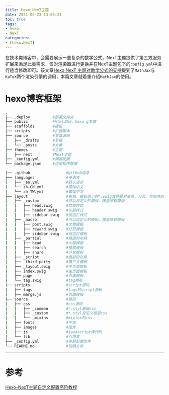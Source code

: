 ```yaml
---
title: Hexo_NexT主题
date: 2021-06-23 13:08:21
toc: true
tags: 
- hexo
- NexT
categories:
- [hexo,NexT]
---
```

在技术类博客中，会需要展示一些复杂的数学公式，NexT主题提供了第三方服务扩展来满足此类需求，仅对渲染器进行更换并在NexT主题包下的`config.yml`中进行适当修改即可。该文章[Hexo NexT 主题对数学公式的支持](https://www.jianshu.com/p/8424da4dd673)提到了`MathJax`与`KaTeX`两个渲染引擎的调用，本篇文章就着重介绍`MathJax`的使用。
<!-- more -->

# hexo博客框架
``` bash hexo博客架构
.
├── .deploy          #部署文件夹
├── public           #html源码，hexo g生成
├── scaffolds        #模板
├── scripts          #扩展脚本
├── source           #文章源码
|   ├── _drafts      #草稿
|   └── _posts       #文章
├── themes           #主题
|   ├── next         #NexT主题
├── _config.yml      #博客配置
└── package.json     #应用程序数据
```

``` bash NexT主题架构
├── .github                #github信息
├── languages              #多语言
|   ├── _en.yml            #默认语言
|   └── zh-CN.yml          #简体中文
|   └── zh-TW.yml          #繁体中文
├── layout                 #布局，根目录下的*.swig文件是对主页，分页，存档等的控制
|   ├── _custom            #可以自定义的模板，覆盖原有模板
|   |   ├── head.swig      #文首样式
|   |   ├── header.swig    #头部样式
|   |   ├── sidebar.swig   #侧边栏样式
|   ├── _macro             #可以自定义的模板，覆盖原有模板
|   |   ├── post.swig      #文章模板
|   |   ├── reward.swig    #打赏模板
|   |   ├── sidebar.swig   #侧边栏模板
|   ├── _partial           #局部的布局
|   |   ├── head           #头部模板
|   |   ├── search         #搜索模板
|   |   ├── share          #分享模板
|   ├── _script            #局部的布局
|   ├── _third-party       #第三方模板
|   ├── _layout.swig       #主页面模板
|   ├── index.swig         #主页面模板
|   ├── page               #页面模板
|   └── tag.swig           #tag模板
├── scripts                #script源码
|   ├── tags               #tags的script源码
|   ├── marge.js           #页面模板
├── source                 #源码
|   ├── css                #css源码
|   |   ├── _common        #*.styl基础css
|   |   ├── _custom        #*.styl自定义局部css
|   |   └── _mixins        #mixins的css
|   ├── fonts              #字体
|   ├── images             #图片
|   ├── js                 #javascript源代码
|   └── lib                #引用库
├── _config.yml            #主题配置文件
└── README.md              #说明文件

```
---
# 参考
[Hexo-NexT主题自定义配置高阶教程](https://blog.bill.moe/hexo-theme-next-config-optimization/)